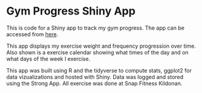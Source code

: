 # Gym Progress Shiny App

This is code for a Shiny app to track my gym progress. The app can be accessed from [here](https://colewb.shinyapps.io/Cole_Gym_Progress/). 

This app displays my exercise weight and frequency progression over time. Also shown is a exercise calendar showing what times of the day and on what days of the week I exercise.

This app was built using R and the tidyverse to compute stats, ggplot2 for data vizualizations and hosted with Shiny. Data was logged and stored using the Strong App. All exercise was done at Snap Fitness Kildonan.
